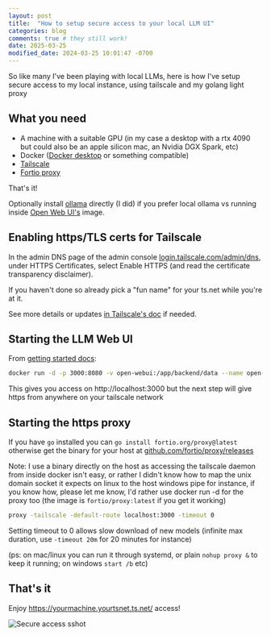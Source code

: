 ```yaml
---
layout: post
title:  "How to setup secure access to your local LLM UI"
categories: blog
comments: true # they still work!
date: 2025-03-25
modified_date: 2024-03-25 10:01:47 -0700
---
```



So like many I've been playing with local LLMs, here is how I've setup secure access to my local instance, using tailscale and my golang light proxy

## What you need

- A machine with a suitable GPU (in my case a desktop with a rtx 4090 but could also be an apple silicon mac, an Nvidia DGX Spark, etc)
- Docker ([Docker desktop](https://www.docker.com/products/docker-desktop/) or something compatible)
- [Tailscale](https://tailscale.com/download)
- [Fortio proxy](https://github.com/fortio/proxy#fortio-proxy)

That's it!

Optionally install [ollama](https://ollama.com/download) directly (I did) if you prefer local ollama vs running inside [Open Web UI's](https://docs.openwebui.com/getting-started/) image.

## Enabling https/TLS certs for Tailscale

In the admin DNS page of the admin console [login.tailscale.com/admin/dns](https://login.tailscale.com/admin/dns), under HTTPS Certificates, select Enable HTTPS (and read the certificate transparency disclaimer).

If you haven't done so already pick a "fun name" for your ts.net while you're at it.

See more details or updates [in Tailscale's doc](https://tailscale.com/kb/1153/enabling-https) if needed.

## Starting the LLM Web UI

From [getting started docs](https://docs.openwebui.com/getting-started/quick-start#step-2-run-the-container):

```sh
docker run -d -p 3000:8080 -v open-webui:/app/backend/data --name open-webui ghcr.io/open-webui/open-webui:main
```

This gives you access on http://localhost:3000 but the next step will give https from anywhere on your tailscale network

## Starting the https proxy

If you have `go` installed you can `go install fortio.org/proxy@latest` otherwise get the binary for your host
at [github.com/fortio/proxy/releases](https://github.com/fortio/proxy/releases/)

Note: I use a binary directly on the host as accessing the tailscale daemon from inside docker isn't easy, or rather I didn't know how to map the unix domain socket it expects on linux to the host windows pipe for instance, if you know how, please
let me know, I'd rather use docker run -d for the proxy too (the image is `fortio/proxy:latest` if you get it working)

```sh
proxy -tailscale -default-route localhost:3000 -timeout 0
```

Setting timeout to 0 allows slow download of new models (infinite max duration, use `-timeout 20m` for 20 minutes for instance)

(ps: on mac/linux you can run it through systemd, or plain `nohup proxy &` to keep it running; on windows `start /b` etc)

## That's it

Enjoy https://yourmachine.yourtsnet.ts.net/ access!


![Secure access sshot](/assets/tailscale_llm.png)
